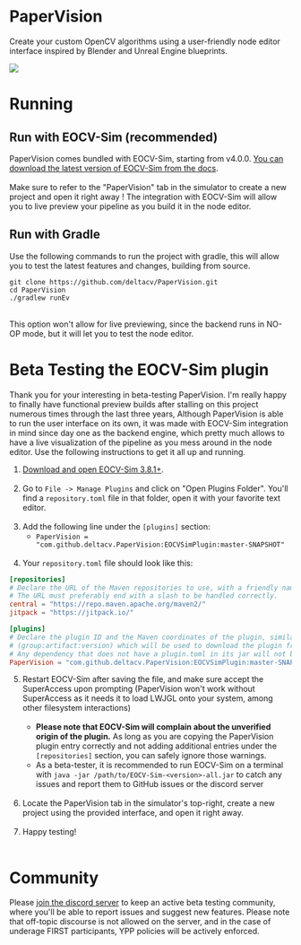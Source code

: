 # PaperVision

Create your custom OpenCV algorithms using a user-friendly node editor interface inspired by Blender and Unreal Engine blueprints.

<img src="https://raw.githubusercontent.com/deltacv/EOCV-Sim/refs/heads/main/EOCV-Sim/src/main/resources/images/papervision.gif"/>

# Running 

## Run with EOCV-Sim (recommended)

PaperVision comes bundled with EOCV-Sim, starting from v4.0.0. [You can download the latest version of EOCV-Sim from the docs](https://docs.deltacv.org/eocv-sim/downloading-eocv-sim).<br><br>
Make sure to refer to the "PaperVision" tab in the simulator to create a new project and open it right away ! The integration with EOCV-Sim will allow you to live preview your pipeline as you build it in the node editor.

## Run with Gradle

Use the following commands to run the project with gradle, this will allow you to test the latest features and changes, building from source.
<br>

```shell
git clone https://github.com/deltacv/PaperVision.git
cd PaperVision
./gradlew runEv
```

<br>This option won't allow for live previewing, since the backend runs in NO-OP mode, but it will let you to test the node editor.

# Beta Testing the EOCV-Sim plugin

Thank you for your interesting in beta-testing PaperVision. I'm really happy to finally have functional preview builds after stalling on this project numerous times through the last three years,
Although PaperVision is able to run the user interface on its own, it was made with EOCV-Sim integration in mind since day one as the backend engine, which pretty much allows to have a live visualization of the pipeline as you mess around in the node editor. Use the following instructions to get it all up and running.

1. [Download and open EOCV-Sim 3.8.1+](https://docs.deltacv.org/eocv-sim/downloading-eocv-sim).<br><br>
2. Go to `File -> Manage Plugins` and click on "Open Plugins Folder". You'll find a `repository.toml` file in that folder, open it with your favorite text editor.<br><br>
3. Add the following line under the `[plugins]` section:
   - `PaperVision = "com.github.deltacv.PaperVision:EOCVSimPlugin:master-SNAPSHOT"`<br><br>
4. Your `repository.toml` file should look like this:
```toml
[repositories]
# Declare the URL of the Maven repositories to use, with a friendly name.
# The URL must preferably end with a slash to be handled correctly.
central = "https://repo.maven.apache.org/maven2/"
jitpack = "https://jitpack.io/"

[plugins]
# Declare the plugin ID and the Maven coordinates of the plugin, similar to how you do it in Gradle.
# (group:artifact:version) which will be used to download the plugin from one of Maven repositories.
# Any dependency that does not have a plugin.toml in its jar will not be considered after download.
PaperVision = "com.github.deltacv.PaperVision:EOCVSimPlugin:master-SNAPSHOT"
```
5. Restart EOCV-Sim after saving the file, and make sure accept the SuperAccess upon prompting (PaperVision won't work without SuperAccess as it needs it to load LWJGL onto your system, among other filesystem interactions)<br><br>
   - **Please note that EOCV-Sim will complain about the unverified origin of the plugin.** As long as you are copying the PaperVision plugin entry correctly and not adding additional entries under the `[repositories]` section, you can safely ignore those warnings.
   - As a beta-tester, it is recommended to run EOCV-Sim on a terminal with `java -jar /path/to/EOCV-Sim-<version>-all.jar` to catch any issues and report them to GitHub issues or the discord server<br><br>
6. Locate the PaperVision tab in the simulator's top-right, create a new project using the provided interface, and open it right away.<br><br>
7. Happy testing!<br><br>

# Community

Please [join the discord server](https://discord.gg/A3RMYzf6DA) to keep an active beta testing community, where you'll be able to report issues and suggest new features. Please note that off-topic discourse is not allowed on the server, and in the case of underage FIRST participants, YPP policies will be actively enforced.
